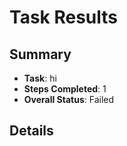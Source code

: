 
# Task Results

## Summary
- **Task**: hi
- **Steps Completed**: 1
- **Overall Status**: Failed

## Details
